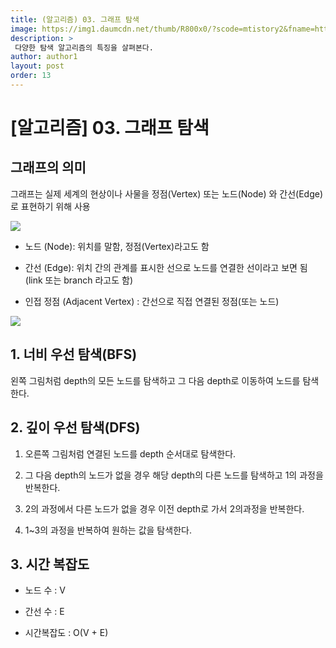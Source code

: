 ```yaml
---
title: (알고리즘) 03. 그래프 탐색
image: https://img1.daumcdn.net/thumb/R800x0/?scode=mtistory2&fname=https%3A%2F%2Ft1.daumcdn.net%2Fcfile%2Ftistory%2F233C703B577E34840E?raw=true
description: >
 다양한 탐색 알고리즘의 특징을 살펴본다.
author: author1
layout: post
order: 13
---
```


# [알고리즘] 03. 그래프 탐색

## 그래프의 의미

그래프는 실제 세계의 현상이나 사물을 정점(Vertex) 또는 노드(Node) 와 간선(Edge)로 표현하기 위해 사용

<img src="https://www.fun-coding.org/00_Images/graph.png?raw=true" style="max-width:100%;margin-left: auto; margin-right: auto; display: block;">

- 노드 (Node): 위치를 말함, 정점(Vertex)라고도 함

- 간선 (Edge): 위치 간의 관계를 표시한 선으로 노드를 연결한 선이라고 보면 됨 (link 또는 branch 라고도 함)

- 인접 정점 (Adjacent Vertex) : 간선으로 직접 연결된 정점(또는 노드)

<img src="https://www.fun-coding.org/00_Images/BFSDFS.png?raw=true" style="max-width:100%;margin-left: auto; margin-right: auto; display: block;">

## 1. 너비 우선 탐색(BFS)

왼쪽 그림처럼 depth의 모든 노드를 탐색하고 그 다음 depth로 이동하여 노드를 탐색한다.

## 2. 깊이 우선 탐색(DFS)

1. 오른쪽 그림처럼 연결된 노드를 depth 순서대로 탐색한다.

2. 그 다음 depth의 노드가 없을 경우 해당 depth의 다른 노드를 탐색하고 1의 과정을 반복한다.

3. 2의 과정에서 다른 노드가 없을 경우 이전 depth로 가서 2의과정을 반복한다.

4. 1~3의 과정을 반복하여 원하는 값을 탐색한다.

## 3. 시간 복잡도

- 노드 수 : V

- 간선 수 : E

- 시간복잡도 : O(V + E)
